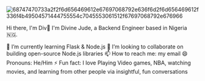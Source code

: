 ![68747470733a2f2f6d656469612e67697068792e636f6d2f6d656469612f336f4b49504571444755554c7045553061512f67697068792e676966](https://github.com/Divine-Jude/Divine-Jude/assets/95667763/1c5cbd3d-4aec-4ee0-a9e6-ee88704fe83a)

Hi there, I'm Div👋
I'm Divine Jude, a Backend Engineer based in Nigeria 🇳🇬.

🌱 I’m currently learning Flask & Node.js
👯 I’m looking to collaborate on building open-source Node.js libraries
📫 How to reach me: my email
😄 Pronouns: He/Him
⚡ Fun fact: I love Playing Video games, NBA, watching movies, and learning from other people via insightful, fun conversations

<!---
Divine-Jude/Divine-Jude is a ✨ special ✨ repository because its `README.md` (this file) appears on your GitHub profile.
You can click the Preview link to take a look at your changes.
--->
